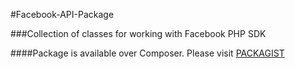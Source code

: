 #Facebook-API-Package

###Collection of classes for working with Facebook PHP SDK

####Package is available over Composer. Please visit [PACKAGIST](http://packagist.org/packages/jsifalda/facebook-api-package)
